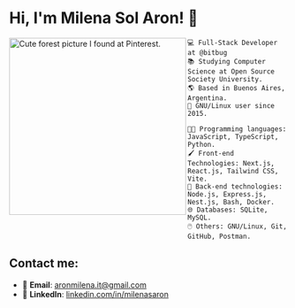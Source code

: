 # Hi, I'm Milena Sol Aron! 👋
<img align="left" src="https://i.pinimg.com/564x/4a/77/58/4a7758b719c2f5bbdc13ccd9c066478c.jpg" alt="Cute forest picture I found at Pinterest." width="320" />

```
💻 Full-Stack Developer at @bitbug
📚 Studying Computer Science at Open Source Society University.
🌎 Based in Buenos Aires, Argentina.
🐧 GNU/Linux user since 2015.
```
```
👩‍💻 Programming languages: JavaScript, TypeScript, Python.
🖌️ Front-end Technologies: Next.js, React.js, Tailwind CSS, Vite.
🔧 Back-end technologies: Node.js, Express.js, Nest.js, Bash, Docker.
🌐 Databases: SQLite, MySQL.
🖱️ Others: GNU/Linux, Git, GitHub, Postman.
```
## Contact me:
- 📧 **Email**: [aronmilena.it@gmail.com](mailto:aronmilena.it@gmail.com)
- 💼 **LinkedIn**: [linkedin.com/in/milenasaron](https://linkedin.com/in/milenasaron)
